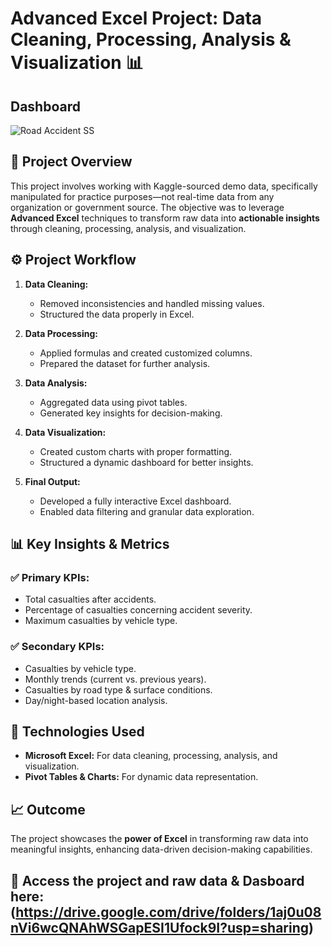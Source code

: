 # Advanced Excel Project: Data Cleaning, Processing, Analysis & Visualization 📊

## **Dashboard**
 ![Road Accident SS](https://github.com/user-attachments/assets/773f0bd2-eb84-4627-aae8-38b0e8941655)

## 📄 **Project Overview**
This project involves working with Kaggle-sourced demo data, specifically manipulated for practice purposes—not real-time data from any organization or government source. The objective was to leverage **Advanced Excel** techniques to transform raw data into **actionable insights** through cleaning, processing, analysis, and visualization.

## ⚙️ **Project Workflow**
1. **Data Cleaning:**  
   - Removed inconsistencies and handled missing values.  
   - Structured the data properly in Excel.  

2. **Data Processing:**  
   - Applied formulas and created customized columns.  
   - Prepared the dataset for further analysis.  

3. **Data Analysis:**  
   - Aggregated data using pivot tables.  
   - Generated key insights for decision-making.  

4. **Data Visualization:**  
   - Created custom charts with proper formatting.  
   - Structured a dynamic dashboard for better insights.  

5. **Final Output:**  
   - Developed a fully interactive Excel dashboard.  
   - Enabled data filtering and granular data exploration.  

## 📊 **Key Insights & Metrics**

### ✅ **Primary KPIs:**
- Total casualties after accidents.  
- Percentage of casualties concerning accident severity.  
- Maximum casualties by vehicle type.  

### ✅ **Secondary KPIs:**
- Casualties by vehicle type.  
- Monthly trends (current vs. previous years).  
- Casualties by road type & surface conditions.  
- Day/night-based location analysis.  

## 🚀 **Technologies Used**
- **Microsoft Excel:** For data cleaning, processing, analysis, and visualization.  
- **Pivot Tables & Charts:** For dynamic data representation.  

## 📈 **Outcome**
The project showcases the **power of Excel** in transforming raw data into meaningful insights, enhancing data-driven decision-making capabilities.

## 🔗 **Access the project and raw data & Dasboard here:** (https://drive.google.com/drive/folders/1aj0u08nVi6wcQNAhWSGapESI1Ufock9I?usp=sharing)


